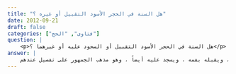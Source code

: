 ```yaml
---
title: "هل السنة في الحجر الأسود التقبيل أو غيره ؟"
date: 2012-09-21
draft: false
categories: ["فتاوى", "الحج"]
question: |
    <p>هل السنة في الحجر الأسود التقبيل أو السجود عليه أو غيرهما ؟</p>
answer: |
    السنة في الحجر الأسود أن يستقبله استقبالاً  ويقول : ( بسم الله والله أكبر ) ، ثم يستلمه بيده ، ويقبله بفمه ، ويسجد عليه أيضاً ، وهو مذهب الجمهور على تفصيل عندهم. <BR>فإن لم يتمكن من تقبيلـه استلمه بيده أو بمحجّن(وهي عصا مَحْنِيَّة الرَّأس ) ثم قبل يده أو المحجّن  ، وهو مذهب جمهور العلماء.  <BR>فإن لم يتمكن من استلامه أشار إليه بيده ولا يُقبِل يده بعد الإشارة.  <BR> أما دليل التسمية :  <BR>فقد صح عن ابن عمر- رضي الله عنهما- موقوفاً أنه كان إذا استلم الحجّر قال : (( بِسْمِ اللهِ وَاللهُ أَكْبَرُ ))( رواه أبو نعيم في الحلية (1/803) ، قال الحافظ في التلخيص (3/873) : سنده صحيح ، وكذلك صححه الألباني في حجة النبي صلى الله عليه وسلم ص(57)) . <BR> أما دليل التكبير :   <BR>عَنِ ابْنِ عَبَّاسٍ   رضي الله عنهما   قال : (( طَافَ النَّبِيُّ صلى الله عليه وسلم بِالْبَيْتِ عَلَى بَعِيرٍ ، كُلَّمَا أَتَى الرُّكْنَ أَشَارَ إِلَيْهِ بِشَيْءٍ كَانَ عِنْدَهُ وَكَبَّرَ))(رواه البخاري رقم الحديث (1613) ) . <BR>كذلك أثر ابن عمر السابق    رضي الله عنه – فإن فيه التكبير . <BR>أما دليل الاستلام بيده :  <BR>عن ابن عمر- رضي الله عنهما   قال : (( رَأَيْتُ رَسُولَ اللهِ صلى الله عليه وسلم حِينَ يَقْدَمُ مَكَّةَ ، إِذَا اسْتَلَمَ الرُّكْنَ الأَسْوَدَ أَوَّلَ مَا يَطُوفُ يَخُبُّ ثَلاَثَةَ أَطْوَافٍ مِنَ السَّبْعِ ))( رواه البخاري  رقم الحديث (1526) ، ومسلم رقم الحديث (1261) ) . <BR>أما دليل التقبيل : <BR>عَنْ عَابِسِ بْنِ رَبِيعَةَ عَنْ عُمَرَ   رضي الله عنه   : (( أَنَّهُ جَاءَ إِلَى الْحَجَرِ الأَسْوَدِ فَقَبَّلَهُ ، فَقَالَ : إِنِّي أَعْلَمُ أَنَّكَ حَجَرٌ لاَ تَضُرُّ وَلاَ تَنْفَعُ ، وَلَوْلاَ أَنِّى رَأَيْتُ النَّبِيَّ صلى الله عليه وسلم يُقَبِّلُكَ مَا قَبَّلْتُكَ ))(رواه البخاري رقم الحديث (1520) ، ومسلم رقم الحديث (1270)  ) . <BR> وأما دليل السجود عليه :  <BR>فقد صح عنه صلى الله عليه وسلم وعن عمر وابن عباس- رضي الله عنهم    السجود عليه(ينظر : إرواء الغليل رقم (1112)  ) ، بل نقل ابن المنذر الإجماع لكثرة القائلين به(الإجماع (69)  ) . <BR> وأما دليل تقبيل اليد لمن استلمه بيده : <BR>عَنْ نَافِعٍ قَالَ : (( رَأَيْتُ ابْنَ عُمَرَ يَسْتَلِمُ الْحَجَرَ بِيَدِهِ ثُمَّ قَبَّلَ يَدَهُ وَقَالَ : مَا تَرَكْتُهُ مُنْذُ رَأَيْتُ رَسُولَ اللهِ صلى الله عليه وسلم يَفْعَلُهُ ))( رواه مسلم رقم الحديث (1268) ) .  <BR>أما دليل تقبيل المحجّن الذي استلم به الحجّر : <BR>عن أبي الطفيل عامر بن واثلة قال : (( رَأَيْتُ رَسُولَ اللهِ صلى الله عليه وسلم  يَطُوفُ بِالْبَيْتِ ، وَيَسْتَلِمُ الرُّكْنَ بِمِحْجَنٍ مَعَهُ ، وَيُقَبِّلُ الْمِحْجَنَ))(رواه مسلم  رقم الحديث (1275) . ينظر : إرواء الغليل (4/312و313) ) . <BR> ودليل الإشارة لمن لم يتمكن من استلامه :  <BR>عَنِ ابْنِ عَبَّاسٍ   رضي الله عنهما   قال : (( طَافَ النَّبِيُّ صلى الله عليه وسلم بِالْبَيْتِ عَلَى بَعِيرٍ ، كُلَّمَا أَتَى عَلَى الرُّكْنِ أَشَارَ إِلَيْهِ ))( رواه البخاري رقم الحديث (1534) .) . <BR> ينظر : المغني (5/212) ، والبيان (4/286) ، وكتاب الفقه على المذاهب الأربعة (1/562) ، والموسوعة الفقهية (29/135) .
---
```


